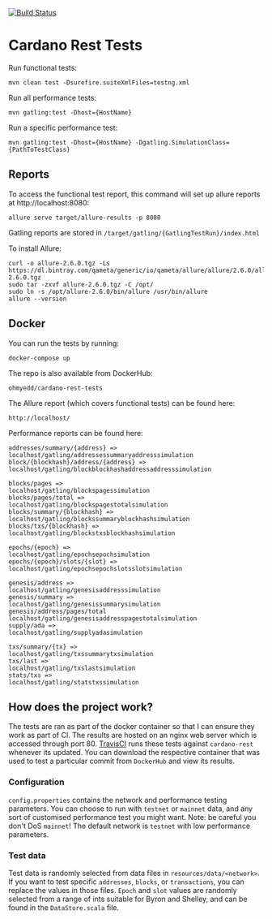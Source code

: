 [![Build Status](https://travis-ci.org/issoupadrink/cardano-rest-tests.svg?branch=master)](https://travis-ci.org/issoupadrink/cardano-rest-tests)
# Cardano Rest Tests

Run functional tests: 
```
mvn clean test -Dsurefire.suiteXmlFiles=testng.xml
```

Run all performance tests:
```
mvn gatling:test -Dhost={HostName}
```

Run a specific performance test:
```
mvn gatling:test -Dhost={HostName} -Dgatling.SimulationClass={PathToTestClass}
```

## Reports

To access the functional test report, this command will set up allure reports at http://localhost:8080:
```
allure serve target/allure-results -p 8080
```

Gatling reports are stored in `/target/gatling/{GatlingTestRun}/index.html`

To install Allure: 
```
curl -o allure-2.6.0.tgz -Ls https://dl.bintray.com/qameta/generic/io/qameta/allure/allure/2.6.0/allure-2.6.0.tgz 
sudo tar -zxvf allure-2.6.0.tgz -C /opt/   
sudo ln -s /opt/allure-2.6.0/bin/allure /usr/bin/allure  
allure --version
```

## Docker

You can run the tests by running:
```
docker-compose up
```

The repo is also available from DockerHub:
```
ohmyedd/cardano-rest-tests
```

The Allure report (which covers functional tests) can be found here:
```
http://localhost/
```

Performance reports can be found here:
```
addresses/summary/{address} =>         localhost/gatling/addressessummaryaddresssimulation	
block/{blockhash}/address/{address} => localhost/gatling/blockblockhashaddressaddresssimulation	

blocks/pages =>                        localhost/gatling/blockspagessimulation			
blocks/pages/total =>                  localhost/gatling/blockspagestotalsimulation		
blocks/summary/{blockhash} =>          localhost/gatling/blockssummaryblockhashsimulation	
blocks/txs/{blockhash} =>              localhost/gatling/blockstxsblockhashsimulation	

epochs/{epoch} =>                      localhost/gatling/epochsepochsimulation			
epochs/{epoch}/slots/{slot} =>         localhost/gatling/epochsepochslotsslotsimulation		

genesis/address =>                     localhost/gatling/genesisaddresssimulation
genesis/summary =>                     localhost/gatling/genesissummarysimulation
genesis/address/pages/total            localhost/gatling/genesisaddresspagestotalsimulation
supply/ada =>                          localhost/gatling/supplyadasimulation

txs/summary/{tx} =>                    localhost/gatling/txssummarytxsimulation
txs/last =>                            localhost/gatling/txslastsimulation
stats/txs =>                           localhost/gatling/statstxssimulation
```

## How does the project work? 

The tests are ran as part of the docker container so that I can ensure they work as part of CI. The results are hosted on an nginx web server which is accessed through port 80. [TravisCI](https://travis-ci.org/github/issoupadrink/cardano-rest-tests) runs these tests against `cardano-rest` whenever its updated. You can download the respective container that was used to test a particular commit from `DockerHub` and view its results.  

### Configuration

`config.properties` contains the network and performance testing parameters. You can choose to run with `testnet` or `mainnet` data, and any sort of customised performance test you might want. Note: be careful you don't DoS `mainnet`! The default network is `testnet` with low performance parameters. 

### Test data

Test data is randomly selected from data files in `resources/data/<network>`. If you want to test specific `addresses`, `blocks`, or `transactions`, you can replace the values in those files. `Epoch` and `slot` values are randomly selected from a range of ints suitable for Byron and Shelley, and can be found in the `DataStore.scala` file. 
